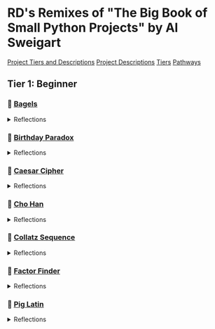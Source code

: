 # RD's Remixes of "The Big Book of Small Python Projects" by Al Sweigart
[Project Tiers and Descriptions](\PROJECT_DESCRIPTIONS.md)
[Project Descriptions](https://inventwithpython.com/bigbookpython/)
[Tiers](https://chatgpt.com/s/t_68a8b84d16448191afc4eb0c6e2bf043)
[Pathways](https://chatgpt.com/s/t_68a8b86cbc748191bee9bd4fd720445e)
## Tier 1: Beginner
### :bagel: [Bagels](/bagels.py)
<details>
  <summary>Reflections</summary>
  
  * 08/17
    * Created a function set_secret_number() to create the random n-digit mystery number.
    * Created a function get_user_input to validate the type of input -- should be an n-digit number. Formats it as a list of individual numbers of n length upon validation.

  * 08/18
    * Realized I could more closely align to the single responsibility principle with the get_user_input function. I should make another function just to format the input. Made the function format_user_input(user_input).
    * Made a very simple version of comparing the user guess with the mystery number - it checks each item by index and constructs a list of strings. I will later convert this to a straight up string.
    * Created a helper function to determine whether the number was guessed based on contents of the hint string.
    * Created a helper function at the end to give user option to replay.
    * I asked [chat](https://chatgpt.com/share/68a38ee0-db8c-800b-925d-a7919dcad523) to review, gave following suggestions:
      * Change set_secret_number() so duplicate digits are not allowed
      * Randomizes the hint list every time
      * Refactors compare_guess_to_secret_number() to just produce final clue string, which in turn updates how to change still_playing helper function
  
  * 08/19
    * Wrote a helper function ask_replay to allow user to replay game.
    * Incorporated a way to check number of guesses left in a game
    * Put some new lines in displayed lines to enhance readability
</details>

### :birthday: [Birthday Paradox](/birthday_paradox.py)
<details>
  <summary>Reflections</summary>

  - 08/22
    - Started the file with the docstring
</details>

### :closed_lock_with_key: [Caesar Cipher](/ccipher.py)
<details>
  <summary>Reflections</summary>
  * 08/19
    * Added docstring description of problem from chat
</details>

### :game_die: [Cho Han](/cho_han.py)
<details>
  <summary>Reflections</summary>

  - 08/21
    - Inserted docstring to explain the game
    - Made helper functions to:
      - receive user bet
      - validate user bet
      - receive user prediction
      - validate user prediction
      - roll die
      - check sum of die
      - match die rolls with Japanese word
    - [Chat](https://chatgpt.com/share/68a744c0-4f54-800b-b794-c80749d6cb4b)
  - 08/22
    - Helper functions created:
      - check outcome against prediction
      - adjust purse based on outcome vs logic (T/F)
      - replay loop
      - game dialogue throughout
    - [Further polishing guidelines](https://chatgpt.com/s/t_68a89432a85081919bc5af2ea4114ba2)

</details>

### :1234: [Collatz Sequence](/collatz_sequence.py)
<details>
  <summary>Reflections</summary>

  * 08/19
    * Created two helper functions - one to get user input for starting number, another to validate that user input is a positive number.
    * I have the very basic version of the sequence creator done. I want to focus next on making helper functions to better align with the single responsibility principle. 
    * I made a ton of helper functions to make the run_collatz() function look like a recipe. This will help once I start getting some matplotlib into this to show the dotplot of steps (x) vs terms (y)
    * Helpful conversation with [chat](https://chatgpt.com/share/68a4a661-23a4-800b-9c43-f2590ee2215f) for guidance
  
  * 08/20
    * Made a virtual environment to install matplotlib for this project
    * Starting to make a dot plot to show step number (x) vs value of term (y)
    * Helper function made to set x and y axis -- list of indicies, list of terms
    * Makes a very simple dot plot! How cool is that?!?!
      * The axes depend on the length and max value of the sequence

</details>

### :mag_right: [Factor Finder](/factor_finder.py)
<details>
  <summary>Reflections</summary>
  
  - 08/22
    - Started file, added docstring to explain purpose.
    - helper functions for the following:
      - get user input
      - validate input
      - find factors, put into a list
      - format the list into a string
  
</details>

### :pig: [Pig Latin](/pig_latin.py)
<details>
  <summary>Reflections</summary>
  
  - 08/22
    - Added docstring to explain purpose
    - helper functions
      - get user input
      - validate user input
      - determine start of word (vowel, consonant cluster, or cluster)
      - functions to translate based on start of word
    - 08/23
      - Created an overall function to translate entire sentences by using the previous function I made to translate single words
      - Accounting for punctuation is a work in progress
</details>